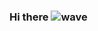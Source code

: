 ### Hi there ![wave](https://user-images.githubusercontent.com/6224809/133898253-42e7db82-a2a3-4129-80bd-37cdc58a15c5.gif)


<!--
**lucianasato/lucianasato** is a ✨ _special_ ✨ repository because its `README.md` (this file) appears on your GitHub profile.

Here are some ideas to get you started:

- 🔭 I’m currently working on ...
- 🌱 I’m currently learning ...
- 👯 I’m looking to collaborate on ...
- 🤔 I’m looking for help with ...
- 💬 Ask me about ...
- 📫 How to reach me: ...
- 😄 Pronouns: ...
- ⚡ Fun fact: ...
-->
